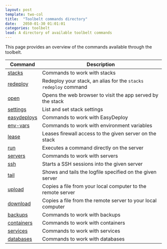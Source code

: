 ```yaml
---
layout: post
template: two-col
title:  "Toolbelt commands directory"
date:   2050-01-30 01:01:01
categories: toolbelt
lead: A directory of available toolbelt commands
---
```


This page provides an overview of the commands available through the toolbelt.

<table class='table table-bordered table-striped table-small'>
    <thead>
    <tr>
        <th align="center">Command</th>
        <th align="center">Description</th>
    </tr>
    </thead>
    <tbody>
	    <tr>
	        <td><a href="/toolbelt/toolbelt-stack-management">stacks</a></td>
	        <td>Commands to work with stacks</td>
	    </tr>
	    <tr>
	        <td><a href="/toolbelt/toolbelt-redeploy-command">redeploy</a></td>
	        <td>Redeploy your stack, an alias for the <code>stacks redeploy</code> command</td>
	    </tr>
	    <tr>
	        <td><a href="/toolbelt/toolbelt-open-command">open</a></td>
	        <td>Opens the web browser to visit the app served by the stack</td>
	    </tr>
	    <tr>
	        <td><a href="/toolbelt/toolbelt-settings-command">settings</a></td>
	        <td>List and set stack settings</td>
	    </tr>
	    <tr>
	        <td><a href="/toolbelt/toolbelt-easydeploy-commands">easydeploys</a></td>
	        <td>Commands to work with EasyDeploy</td>
	    </tr>
	    <tr>
	        <td><a href="/toolbelt/toolbelt-environment-variable-management">env-vars</a></td>
	        <td>Commands to work with environment variables</td>
	    </tr>
	    <tr>
	        <td><a href="/toolbelt/toolbelt-lease-management">lease</a></td>
	        <td>Leases firewall access to the given server on the stack</td>
	    </tr>
	    <tr>
	        <td><a href="/toolbelt/toolbelt-run-command">run</a></td>
	        <td>Executes a command directly on the server</td>
	    </tr>
	    <tr>
	        <td><a href="/toolbelt/toolbelt-server-management">servers</a></td>
	        <td>Commands to work with servers</td>
	    </tr>
	    <tr>
	        <td><a href="/toolbelt/toolbelt-ssh-to-servers">ssh</a></td>
	        <td>Starts a SSH sessions into the given server</td>
	    </tr>
	    <tr>
	        <td><a href="/toolbelt/toolbelt-tail-command">tail</a></td>
	        <td>Shows and tails the logfile specified on the given server</td>
	    </tr>
	    <tr>
	        <td><a href="/toolbelt/toolbelt-upload-command">upload</a></td>
	        <td>Copies a file from your local computer to the remote server</td>
	    </tr>
	    <tr>
	        <td><a href="/toolbelt/toolbelt-download-command">download</a></td>
	        <td>Copies a file from the remote server to your local computer</td>
	    </tr>
	    <tr>
	        <td><a href="/toolbelt/toolbelt-backup-management">backups</a></td>
	        <td>Commands to work with backups</td>
	    </tr>
	    <tr>
	        <td><a href="/toolbelt/toolbelt-container-management">containers</a></td>
	        <td>Commands to work with containers</td>
	    </tr>
	    <tr>
	        <td><a href="/toolbelt/toolbelt-service-management">services</a></td>
	        <td>Commands to work with services</td>
	    </tr>
	    <tr>
	        <td><a href="/toolbelt/toolbelt-database-management">databases</a></td>
	        <td>Commands to work with databases</td>
	    </tr>
    </tbody>
</table>
